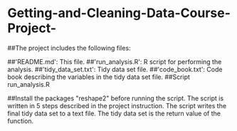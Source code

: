 # Getting-and-Cleaning-Data-Course-Project-
##The project includes the following files:

##'README.md': This file.
##'run_analysis.R': R script for performing the analysis.
##'tidy_data_set.txt': Tidy data set file.
##'code_book.txt': Code book describing the variables in the tidy data set file.
##Script run_analysis.R

##Install the packages "reshape2" before running the script. The script is written in 5 steps described in the project instruction. The script writes the final tidy data set to a text file. The tidy data set is the return value of the function.
